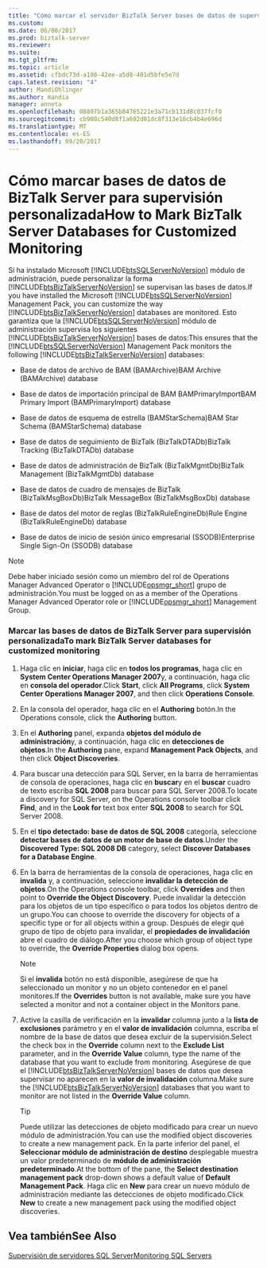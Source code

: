 ```yaml
---
title: "Cómo marcar el servidor BizTalk Server bases de datos de supervisión personalizada | Documentos de Microsoft"
ms.custom: 
ms.date: 06/08/2017
ms.prod: biztalk-server
ms.reviewer: 
ms.suite: 
ms.tgt_pltfrm: 
ms.topic: article
ms.assetid: cfbdc73d-a108-42ee-a5d8-401d5bfe5e7d
caps.latest.revision: "4"
author: MandiOhlinger
ms.author: mandia
manager: anneta
ms.openlocfilehash: 08807b1a365b84765221e3a71cb131d8c037fcf0
ms.sourcegitcommit: cb908c540d8f1a692d01dc8f313e16cb4b4e696d
ms.translationtype: MT
ms.contentlocale: es-ES
ms.lasthandoff: 09/20/2017
---
```

# <a name="how-to-mark-biztalk-server-databases-for-customized-monitoring"></a><span data-ttu-id="c201c-102">Cómo marcar bases de datos de BizTalk Server para supervisión personalizada</span><span class="sxs-lookup"><span data-stu-id="c201c-102">How to Mark BizTalk Server Databases for Customized Monitoring</span></span>
<span data-ttu-id="c201c-103">Si ha instalado Microsoft [!INCLUDE[btsSQLServerNoVersion](../includes/btssqlservernoversion-md.md)] módulo de administración, puede personalizar la forma [!INCLUDE[btsBizTalkServerNoVersion](../includes/btsbiztalkservernoversion-md.md)] se supervisan las bases de datos.</span><span class="sxs-lookup"><span data-stu-id="c201c-103">If you have installed the Microsoft [!INCLUDE[btsSQLServerNoVersion](../includes/btssqlservernoversion-md.md)] Management Pack, you can customize the way [!INCLUDE[btsBizTalkServerNoVersion](../includes/btsbiztalkservernoversion-md.md)] databases are monitored.</span></span> <span data-ttu-id="c201c-104">Esto garantiza que la [!INCLUDE[btsSQLServerNoVersion](../includes/btssqlservernoversion-md.md)] módulo de administración supervisa los siguientes [!INCLUDE[btsBizTalkServerNoVersion](../includes/btsbiztalkservernoversion-md.md)] bases de datos:</span><span class="sxs-lookup"><span data-stu-id="c201c-104">This ensures that the [!INCLUDE[btsSQLServerNoVersion](../includes/btssqlservernoversion-md.md)] Management Pack monitors the following [!INCLUDE[btsBizTalkServerNoVersion](../includes/btsbiztalkservernoversion-md.md)] databases:</span></span>  
  
-   <span data-ttu-id="c201c-105">Base de datos de archivo de BAM (BAMArchive)</span><span class="sxs-lookup"><span data-stu-id="c201c-105">BAM Archive (BAMArchive) database</span></span>  
  
-   <span data-ttu-id="c201c-106">Base de datos de importación principal de BAM BAMPrimaryImport</span><span class="sxs-lookup"><span data-stu-id="c201c-106">BAM Primary Import (BAMPrimaryImport) database</span></span>  
  
-   <span data-ttu-id="c201c-107">Base de datos de esquema de estrella (BAMStarSchema)</span><span class="sxs-lookup"><span data-stu-id="c201c-107">BAM Star Schema (BAMStarSchema) database</span></span>  
  
-   <span data-ttu-id="c201c-108">Base de datos de seguimiento de BizTalk (BizTalkDTADb)</span><span class="sxs-lookup"><span data-stu-id="c201c-108">BizTalk Tracking (BizTalkDTADb) database</span></span>  
  
-   <span data-ttu-id="c201c-109">Base de datos de administración de BizTalk  (BizTalkMgmtDb)</span><span class="sxs-lookup"><span data-stu-id="c201c-109">BizTalk Management (BizTalkMgmtDb) database</span></span>  
  
-   <span data-ttu-id="c201c-110">Base de datos de cuadro de mensajes de BizTalk (BizTalkMsgBoxDb)</span><span class="sxs-lookup"><span data-stu-id="c201c-110">BizTalk MessageBox (BizTalkMsgBoxDb) database</span></span>  
  
-   <span data-ttu-id="c201c-111">Base de datos del motor de reglas (BizTalkRuleEngineDb)</span><span class="sxs-lookup"><span data-stu-id="c201c-111">Rule Engine (BizTalkRuleEngineDb) database</span></span>  
  
-   <span data-ttu-id="c201c-112">Base de datos de inicio de sesión único empresarial (SSODB)</span><span class="sxs-lookup"><span data-stu-id="c201c-112">Enterprise Single Sign-On (SSODB) database</span></span>  
  
> [!NOTE]  
>  <span data-ttu-id="c201c-113">Debe haber iniciado sesión como un miembro del rol de Operations Manager Advanced Operator o [!INCLUDE[opsmgr_short](../includes/opsmgr-short-md.md)] grupo de administración.</span><span class="sxs-lookup"><span data-stu-id="c201c-113">You must be logged on as a member of the Operations Manager Advanced Operator role or [!INCLUDE[opsmgr_short](../includes/opsmgr-short-md.md)] Management Group.</span></span>  
  
### <a name="to-mark-biztalk-server-databases-for-customized-monitoring"></a><span data-ttu-id="c201c-114">Marcar las bases de datos de BizTalk Server para supervisión personalizada</span><span class="sxs-lookup"><span data-stu-id="c201c-114">To mark BizTalk Server databases for customized monitoring</span></span>  
  
1.  <span data-ttu-id="c201c-115">Haga clic en **iniciar**, haga clic en **todos los programas**, haga clic en **System Center Operations Manager 2007**y, a continuación, haga clic en **consola del operador**.</span><span class="sxs-lookup"><span data-stu-id="c201c-115">Click **Start**, click **All Programs**, click **System Center Operations Manager 2007**, and then click **Operations Console**.</span></span>  
  
2.  <span data-ttu-id="c201c-116">En la consola del operador, haga clic en el **Authoring** botón.</span><span class="sxs-lookup"><span data-stu-id="c201c-116">In the Operations console, click the **Authoring** button.</span></span>  
  
3.  <span data-ttu-id="c201c-117">En el **Authoring** panel, expanda **objetos del módulo de administración**y, a continuación, haga clic en **detecciones de objetos**.</span><span class="sxs-lookup"><span data-stu-id="c201c-117">In the **Authoring** pane, expand **Management Pack Objects**, and then click **Object Discoveries**.</span></span>  
  
4.  <span data-ttu-id="c201c-118">Para buscar una detección para SQL Server, en la barra de herramientas de consola de operaciones, haga clic en **buscar**y en el **buscar** cuadro de texto escriba **SQL 2008** para buscar para SQL Server 2008.</span><span class="sxs-lookup"><span data-stu-id="c201c-118">To locate a discovery for SQL Server, on the Operations console toolbar click **Find**, and in the **Look for** text box enter **SQL 2008** to search for SQL Server 2008.</span></span>  
  
5.  <span data-ttu-id="c201c-119">En el **tipo detectado: base de datos de SQL 2008** categoría, seleccione **detectar bases de datos de un motor de base de datos**.</span><span class="sxs-lookup"><span data-stu-id="c201c-119">Under the **Discovered Type: SQL 2008 DB** category, select **Discover Databases for a Database Engine**.</span></span>  
  
6.  <span data-ttu-id="c201c-120">En la barra de herramientas de la consola de operaciones, haga clic en **invalida** y, a continuación, seleccione **invalidar la detección de objetos**.</span><span class="sxs-lookup"><span data-stu-id="c201c-120">On the Operations console toolbar, click **Overrides** and then point to **Override the Object Discovery**.</span></span> <span data-ttu-id="c201c-121">Puede invalidar la detección para los objetos de un tipo específico o para todos los objetos dentro de un grupo.</span><span class="sxs-lookup"><span data-stu-id="c201c-121">You can choose to override the discovery for objects of a specific type or for all objects within a group.</span></span> <span data-ttu-id="c201c-122">Después de elegir qué grupo de tipo de objeto para invalidar, el **propiedades de invalidación** abre el cuadro de diálogo.</span><span class="sxs-lookup"><span data-stu-id="c201c-122">After you choose which group of object type to override, the **Override Properties** dialog box opens.</span></span>  
  
    > [!NOTE]  
    >  <span data-ttu-id="c201c-123">Si el **invalida** botón no está disponible, asegúrese de que ha seleccionado un monitor y no un objeto contenedor en el panel monitores.</span><span class="sxs-lookup"><span data-stu-id="c201c-123">If the **Overrides** button is not available, make sure you have selected a monitor and not a container object in the Monitors pane.</span></span>  
  
7.  <span data-ttu-id="c201c-124">Active la casilla de verificación en la **invalidar** columna junto a la **lista de exclusiones** parámetro y en el **valor de invalidación** columna, escriba el nombre de la base de datos que desea excluir de la supervisión.</span><span class="sxs-lookup"><span data-stu-id="c201c-124">Select the check box in the **Override** column next to the **Exclude List** parameter, and in the **Override Value** column, type the name of the database that you want to exclude from monitoring.</span></span> <span data-ttu-id="c201c-125">Asegúrese de que el [!INCLUDE[btsBizTalkServerNoVersion](../includes/btsbiztalkservernoversion-md.md)] bases de datos que desea supervisar no aparecen en la **valor de invalidación** columna.</span><span class="sxs-lookup"><span data-stu-id="c201c-125">Make sure the [!INCLUDE[btsBizTalkServerNoVersion](../includes/btsbiztalkservernoversion-md.md)] databases that you want to monitor are not listed in the **Override Value** column.</span></span>  
  
    > [!TIP]  
    >  <span data-ttu-id="c201c-126">Puede utilizar las detecciones de objeto modificado para crear un nuevo módulo de administración.</span><span class="sxs-lookup"><span data-stu-id="c201c-126">You can use the modified object discoveries to create a new management pack.</span></span> <span data-ttu-id="c201c-127">En la parte inferior del panel, el **Seleccionar módulo de administración de destino** desplegable muestra un valor predeterminado de **módulo de administración predeterminado**.</span><span class="sxs-lookup"><span data-stu-id="c201c-127">At the bottom of the pane, the **Select destination management pack** drop-down shows a default value of **Default Management Pack**.</span></span> <span data-ttu-id="c201c-128">Haga clic en **New** para crear un nuevo módulo de administración mediante las detecciones de objeto modificado.</span><span class="sxs-lookup"><span data-stu-id="c201c-128">Click **New** to create a new management pack using the modified object discoveries.</span></span>  
  
## <a name="see-also"></a><span data-ttu-id="c201c-129">Vea también</span><span class="sxs-lookup"><span data-stu-id="c201c-129">See Also</span></span>  
 [<span data-ttu-id="c201c-130">Supervisión de servidores SQL Server</span><span class="sxs-lookup"><span data-stu-id="c201c-130">Monitoring SQL Servers</span></span>](../technical-guides/monitoring-sql-servers.md)
